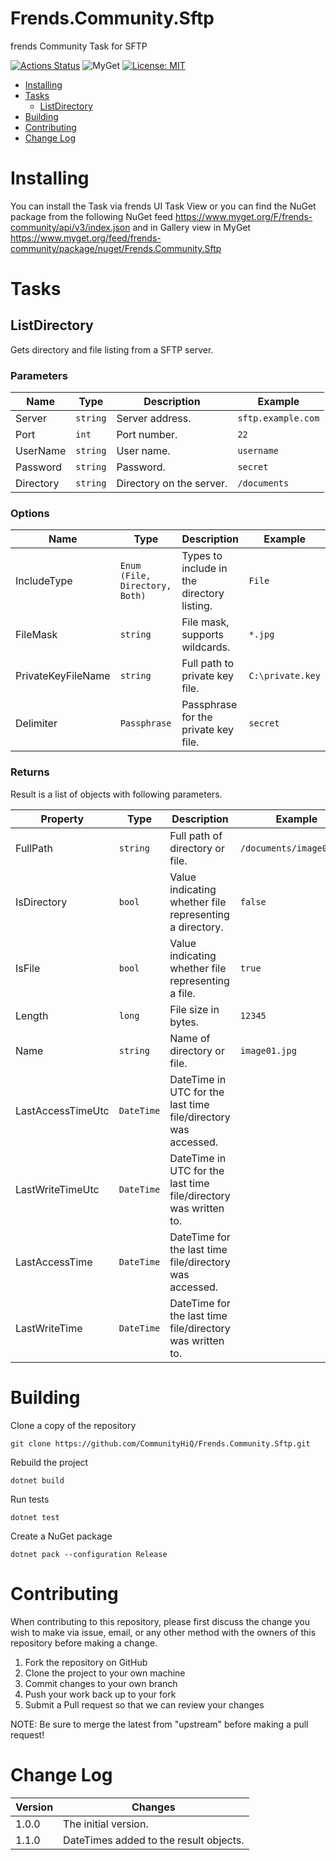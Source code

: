 # Frends.Community.Sftp

frends Community Task for SFTP

[![Actions Status](https://github.com/CommunityHiQ/Frends.Community.Sftp/workflows/PackAndPushAfterMerge/badge.svg)](https://github.com/CommunityHiQ/Frends.Community.Sftp/actions) ![MyGet](https://img.shields.io/myget/frends-community/v/Frends.Community.Sftp) [![License: MIT](https://img.shields.io/badge/License-MIT-yellow.svg)](https://opensource.org/licenses/MIT) 

- [Installing](#installing)
- [Tasks](#tasks)
     - [ListDirectory](#ListDirectory)
- [Building](#building)
- [Contributing](#contributing)
- [Change Log](#change-log)

# Installing

You can install the Task via frends UI Task View or you can find the NuGet package from the following NuGet feed
https://www.myget.org/F/frends-community/api/v3/index.json and in Gallery view in MyGet https://www.myget.org/feed/frends-community/package/nuget/Frends.Community.Sftp

# Tasks

## ListDirectory

Gets directory and file listing from a SFTP server.

### Parameters

| Name | Type | Description | Example |
| -------- | -------- | -------- | -------- |
| Server | `string` | Server address. | `sftp.example.com` |
| Port | `int` | Port number. | `22` |
| UserName | `string` | User name. | `username` |
| Password | `string` | Password. | `secret` |
| Directory | `string` | Directory on the server. | `/documents` |

### Options

| Name | Type | Description | Example |
| -------- | -------- | -------- | -------- |
| IncludeType | `Enum (File, Directory, Both)` | Types to include in the directory listing. | `File` |
| FileMask | `string` | File mask, supports wildcards. | `*.jpg` |
| PrivateKeyFileName | `string` | Full path to private key file. | `C:\private.key` |
| Delimiter | `Passphrase` | Passphrase for the private key file. | `secret` |

### Returns

Result is a list of objects with following parameters.

| Property | Type | Description | Example |
| -------- | -------- | -------- | -------- |
| FullPath | `string` | Full path of directory or file. | `/documents/image01.jpg` |
| IsDirectory | `bool` | Value indicating whether file representing a directory. | `false` |
| IsFile | `bool` | Value indicating whether file representing a file. | `true` |
| Length | `long` | File size in bytes. | `12345` |
| Name | `string` | Name of directory or file. | `image01.jpg` |
| LastAccessTimeUtc | `DateTime` | DateTime in UTC for the last time file/directory was accessed. | |
| LastWriteTimeUtc | `DateTime` | DateTime in UTC for the last time file/directory was written to. | |
| LastAccessTime | `DateTime` | DateTime for the last time file/directory was accessed. | |
| LastWriteTime | `DateTime` | DateTime for the last time file/directory was written to. | |

# Building

Clone a copy of the repository

`git clone https://github.com/CommunityHiQ/Frends.Community.Sftp.git`

Rebuild the project

`dotnet build`

Run tests

`dotnet test`

Create a NuGet package

`dotnet pack --configuration Release`

# Contributing
When contributing to this repository, please first discuss the change you wish to make via issue, email, or any other method with the owners of this repository before making a change.

1. Fork the repository on GitHub
2. Clone the project to your own machine
3. Commit changes to your own branch
4. Push your work back up to your fork
5. Submit a Pull request so that we can review your changes

NOTE: Be sure to merge the latest from "upstream" before making a pull request!

# Change Log

| Version | Changes |
| ------- | ------- |
| 1.0.0   | The initial version. |
| 1.1.0   | DateTimes added to the result objects. |
